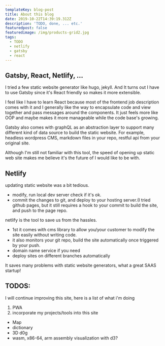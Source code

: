 ```yaml
---
templateKey: blog-post
title: About this blog
date: 2019-10-22T14:39:19.312Z
description: 'TODO, done, ... etc.'
featuredpost: false
featuredimage: /img/products-grid2.jpg
tags:
  - TODO
  - netlify
  - gatsby
  - react
---
```

## Gatsby, React, Netlify, ...
I tried a few static website generator like hugo, jekyll. And It turns out I have to use Gatsby since it's React friendly so makes it more extensible.

I feel like I have to learn React because most of the frontend job description comes with it and I generally like the way to encapsulate code and view together and pass messages around the components. It just feels more like OOP and maybe makes it more manageable while the code base's growing.

Gatsby also comes with graphQL as an abstraction layer to support many different kind of data source to build the static website. For example, headless wordpress CMS, markdown files in your repo, restful api from your original site.

Although I'm still not familiar with this tool, the speed of opening up static web site makes me believe it's the future of I would like to be with.

## Netlify

updating static website was a bit tedious.
* modify, run local dev server check if it's ok.
* commit the changes to git, and deploy to your hosting server.(I tried github pages, but it still requires a hook to your commit to build the site, and push to the page repo.

netlify is the tool to save us from the hassles.
* 1st it comes with cms library to allow you/your customer to modify the site easily without writing code.
* it also monitors your git repo, build the site automatically once triggered by your push.
* domain name service if you need
* deploy sites on different branches automatically

It saves many problems with static website generators, what a great SAAS startup!


## TODOS:
I will continue improving this site, here is a list of what i'm doing
1. PWA
2. incorporate my projects/tools into this site
* Map
* dictionary
* 3D d0g
* wasm, x86-64, arm assembly visualization with d3?
